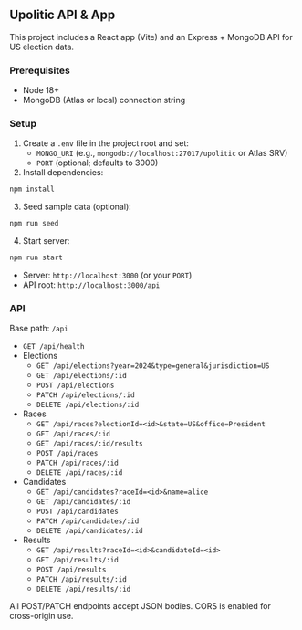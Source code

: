 ## Upolitic API & App

This project includes a React app (Vite) and an Express + MongoDB API for US election data.

### Prerequisites
- Node 18+
- MongoDB (Atlas or local) connection string

### Setup
1. Create a `.env` file in the project root and set:
   - `MONGO_URI` (e.g., `mongodb://localhost:27017/upolitic` or Atlas SRV)
   - `PORT` (optional; defaults to 3000)
2. Install dependencies:
```bash
npm install
```
3. Seed sample data (optional):
```bash
npm run seed
```
4. Start server:
```bash
npm run start
```
   - Server: `http://localhost:3000` (or your `PORT`)
   - API root: `http://localhost:3000/api`

### API
Base path: `/api`

- `GET /api/health`
- Elections
  - `GET /api/elections?year=2024&type=general&jurisdiction=US`
  - `GET /api/elections/:id`
  - `POST /api/elections`
  - `PATCH /api/elections/:id`
  - `DELETE /api/elections/:id`
- Races
  - `GET /api/races?electionId=<id>&state=US&office=President`
  - `GET /api/races/:id`
  - `GET /api/races/:id/results`
  - `POST /api/races`
  - `PATCH /api/races/:id`
  - `DELETE /api/races/:id`
- Candidates
  - `GET /api/candidates?raceId=<id>&name=alice`
  - `GET /api/candidates/:id`
  - `POST /api/candidates`
  - `PATCH /api/candidates/:id`
  - `DELETE /api/candidates/:id`
- Results
  - `GET /api/results?raceId=<id>&candidateId=<id>`
  - `GET /api/results/:id`
  - `POST /api/results`
  - `PATCH /api/results/:id`
  - `DELETE /api/results/:id`

All POST/PATCH endpoints accept JSON bodies. CORS is enabled for cross-origin use.

